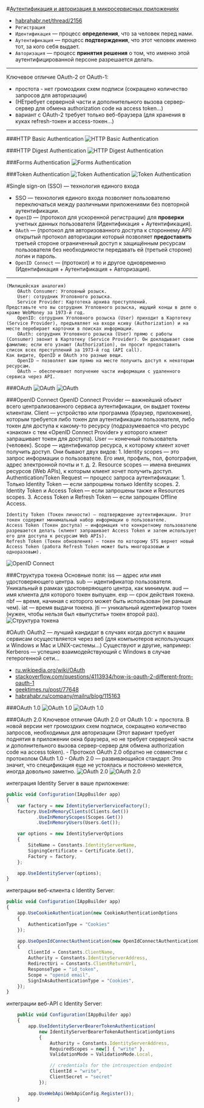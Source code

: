
#[Аутентификация и авторизация в микросервисных приложениях](http://www.habrahabr.net/thread/2156)
* [habrahabr.net/thread/2156](http://www.habrahabr.net/thread/2156)
* `Регистрация`
* `Идентификация` — процесс **определения**, что за человек перед нами.
* `Аутентификация` — процесс **подтверждения**, что этот человек именно тот, за кого себя выдает.
* `Авторизация` — процесс **принятия решения** о том, что именно этой аутентифицированной персоне разрешается делать.

---

Ключевое отличие OAuth-2 от OAuth-1:
* простота - нет громоздких схем подписи (сокращено количество запросов для авторизации)
* (НЕтребует серверной части и дополнительного вызова сервер-сервер для обмена authorization code на access token...)
* вариант с OAuth-2 требует только веб-браузера (для хранения в куках refresh-токен и access-токен...)

---

###HTTP Basic Authentication
![HTTP Basic Authentication](23afa1dc47066c01e26406efaa5072f0.png)

###HTTP Digest Authentication
![HTTP Digest Authentication](3fa2cc54e662f9cf0c48e24b869fa9c3.png)

###Forms Authentication
![Forms Authentication](6268fbab585e76307c370d37d33088d3.png)

###Token Authentication
![Token Authentication](8933cb7ffab0879431fcc56b5d6bf47d.png)
![Token Authentication](8aa2b56d411886a0e5e37b6fcd091ab5.png)


#Single sign-on (SSO) — технология единого входа
* SSO — технология единого входа позволяет пользователю переключаться между различными приложениями без повторной аутентификации.
* `OpenID` — (протокол для ускоренной регистрации) для **проверки** учетных данных пользователя (Идентификация + Аутентификация).
* `OAuth` — (протокол для авторизованного доступа к стороннему API) открытый протокол авторизации который позволяет **предоставить** третьей стороне ограниченный доступ к защищённым ресурсам пользователя без необходимости передавать ей (третьей стороне) логин и пароль.
* `OpenID Connect` — (протокол) и то и другое одновременно (Идентификация + Аутентификация + Авторизация).
---
    (Милицейская аналогия)
        OAuth Consumer: Уголовный розыск.
        User: сотрудник Уголовного розыска.
        Service Provider: Картотека архива преступлений.
    Представьте что вы сотрудник Уголовного розыска, ищущий концы в деле о краже WebMoney за 1973-й год.
        OpenID: сотрудник Уголовного розыска (User) приходит в Картотеку (Service Provider), предъявляет на входе ксиву (Authorization) и на месте перебирает карточки в поисках информации.
        OAuth: сотрудник Уголовного розыска (User) прямо с работы (Consumer) звонит в Картотеку (Service Provider). Он докладывает свою фамилию; если его узнают (Authorization), он просит предоставить список всех преступлений за 1973-й год (API call).
    Как видите, OpenID и OAuth это разные вещи.
        OpenID — позволяет вам прямо на месте получить доступ к некоторым ресурсам.
        OAuth — обеспечивает получение части информации с удаленного сервиса через API.

###OAuth
![OAuth](bc9ad86182b31533cc26413abc67924f.png)
![OAuth](OAuth.png)

###OpenID Connect
    OpenID Connect Provider — важнейший объект всего централизованного сервиса аутентификации, он выдает токены клиентам.
    Client — устройство или программа (браузер, приложение), которым требуется либо токен для аутентификации пользователя, либо токен для доступа к какому-то ресурсу (подразумевается что ресурс «знаком» с тем «OpenID Connect Provider» у которого клиент запрашивает токен для доступа).
    User — конечный пользователь (человек).
    Scope — идентификатор ресурса, к которому клиент хочет получить доступ. Они бывают двух видов:
        1. Identity scopes — это запрос информации о пользователе. Его имя, профиль, пол, фотография, адрес электронной почты и т. д.
        2. Resource scopes — имена внешних ресурсов (Web APIs), к которым клиент хочет получить доступ.
    Authentication/Token Request — процесс запроса аутентификации:
        1. Только Identity Token — если запрошены только Identity scopes.
        2. Identity Token и Access Token — если запрошены также и Resources scopes.
        3. Access Token и Refresh Token — если запрошeн Offline Access.

    Identity Token (Токен личности) — подтверждение аутентификации. Этот токен содержит минимальный набор информации о пользователе.
    Access Token (Токен доступа) — информация что конкретному пользователю разрешается делать (клиент запрашивает Access Token и затем использует его для доступа к ресурсам Web APIs).
    Refresh Token (Токен обновления) — токен по которому STS вернет новый Access Token (работа Refresh Token может быть многоразовым и одноразовым).
![OpenID Connect](c13afcee5226ddb135df9836d3321b17.png)

###Структура токена
    Основные поля:
    iss — адрес или имя удостоверяющего центра.
    sub — идентификатор пользователя. Уникальный в рамках удостоверяющего центра, как минимум.
    aud — имя клиента для которого токен выпущен.
    exp — срок действия токена.
    nbf — время, начиная с которого может быть использован (не раньше чем).
    iat — время выдачи токена.
    jti — уникальный идентификатор токен (нужен, чтобы нельзя был «выпустить» токен второй раз).
![Структура токена](27df7e0a35dc2e8c48833646beff13b9.png)


#OAuth
    OAuth2 — лучший кандидат в случаях когда доступ к вашим сервисам осуществляется через веб (для компьютеров использующих и Windows и Mac и UNIX-системы...)
    Существуют и другие, например:
        Kerberos — успешно взаимодействующий с Windows в случае гетерогенной сети...
* [ru.wikipedia.org/wiki/OAuth](https://ru.wikipedia.org/wiki/OAuth)
* [stackoverflow.com/questions/4113934/how-is-oauth-2-different-from-oauth-1](http://stackoverflow.com/questions/4113934/how-is-oauth-2-different-from-oauth-1)
* [geektimes.ru/post/77648](https://geektimes.ru/post/77648/)
* [habrahabr.ru/company/mailru/blog/115163](https://habrahabr.ru/company/mailru/blog/115163/)

###OAuth 1.0
![OAuth 1.0](64e01804.png)
![OAuth 1.0](UmvA7.png)

###OAuth 2.0
    Ключевое отличие OAuth 2.0 от OAuth 1.0:
    + простота. В новой версии нет громоздких схем подписи, сокращено количество запросов, необходимых для авторизации (Этот вариант требует поднятия в приложении окна браузера, но не требует серверной части и дополнительного вызова сервер-сервер для обмена authorization code на access token).
    - Протокол OAuth 2.0 обратно не совместим с протоколом OAuth 1.0
    - OAuth 2.0 — развивающийся стандарт. Это значит, что спецификация еще не устоялась и постоянно меняется, иногда довольно заметно.
![OAuth 2.0](5945f6c8.png)
![OAuth 2.0](Xn4c0.png)


интеграция Identity Server в ваше приложение:
```javascript
public void Configuration(IAppBuilder app)
{
    var factory = new IdentityServerServiceFactory();
    factory.UseInMemoryClients(Clients.Get())
           .UseInMemoryScopes(Scopes.Get())
           .UseInMemoryUsers(Users.Get());

    var options = new IdentityServerOptions
    {
        SiteName = Constants.IdentityServerName,
        SigningCertificate = Certificate.Get(),
        Factory = factory,
    };

    app.UseIdentityServer(options);
}
```

интеграции веб-клиента с Identity Server:
```javascript
public void Configuration(IAppBuilder app)
{
    app.UseCookieAuthentication(new CookieAuthenticationOptions
    {
        AuthenticationType = "Cookies"
    });

    app.UseOpenIdConnectAuthentication(new OpenIdConnectAuthenticationOptions
    {
        ClientId = Constants.ClientName,
        Authority = Constants.IdentityServerAddress,
        RedirectUri = Constants.ClientReturnUrl,
        ResponseType = "id_token",
        Scope = "openid email",
        SignInAsAuthenticationType = "Cookies",
    });
}
```

интеграции веб-API с Identity Server:
```javascript
    public void Configuration(IAppBuilder app)
    {
        app.UseIdentityServerBearerTokenAuthentication(
            new IdentityServerBearerTokenAuthenticationOptions
            {
                Authority = Constants.IdentityServerAddress,
                RequiredScopes = new[] { "write" },
                ValidationMode = ValidationMode.Local,

                // credentials for the introspection endpoint
                ClientId = "write",
                ClientSecret = "secret"
            });

        app.UseWebApi(WebApiConfig.Register());
    }
```
